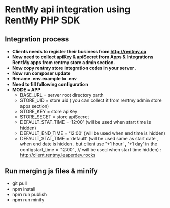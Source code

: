
# RentMy api integration using RentMy PHP SDK
  
  
## Integration process 
  
  
 - **Clients needs to register their business from http://rentmy.co**   
 - **Now need to collect apiKey & apiSecret from Apps & Integrations RentMy apps from rentmy store admin section.**   
 - **Now copy rentmy store integration codes in your server .** 
 - **Now run composer update**  
 - **Rename .env.example to .env** 
 - **Need to fill following configuration** 
 - **MODE = APP** 
   - BASE_URL = server root directory parth     
   - STORE_UID = store uid ( you can collect it from rentmy admin store apps section)   
   - STORE_KEY = store apiKey
   - STORE_SECET = store apiSecret
   - DEFAULT_STAT_TIME = ‘12:00’ (will be used when start time is hidden)
   - DEFAULT_END_TIME = ‘12:00’ (will be used when end time is hidden)
   - DEFAULT_STAT_TIME = ‘default’ (will be used same as start date , when end date is hidden . but client use '+1 hour' , '+1 day' in the configstart_time = '12:00' , // will be used when start time hidden) : http://client.rentmy.leaperdev.rocks

## Run merging js files & minify
 - git pull
 - npm install
 - npm run publish
 - npm  run minify
